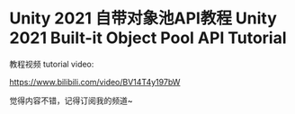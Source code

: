 # Unity 2021 自带对象池API教程 Unity 2021 Built-it Object Pool API Tutorial

教程视频 tutorial video: 

https://www.bilibili.com/video/BV14T4y197bW

觉得内容不错，记得订阅我的频道~
